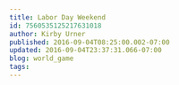 ```yaml
---
title: Labor Day Weekend
id: 7560535125217631018
author: Kirby Urner
published: 2016-09-04T08:25:00.002-07:00
updated: 2016-09-04T23:37:31.066-07:00
blog: world_game
tags: 
---
```


